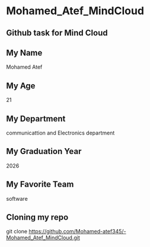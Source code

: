 # Mohamed_Atef_MindCloud

## Github task for Mind Cloud


## My Name

Mohamed Atef

## My Age

21

## My Department

communicattion and Electronics department

## My Graduation Year

2026

## My Favorite Team

software

## Cloning my repo

git clone https://github.com/Mohamed-atef345/-Mohamed_Atef_MindCloud.git




